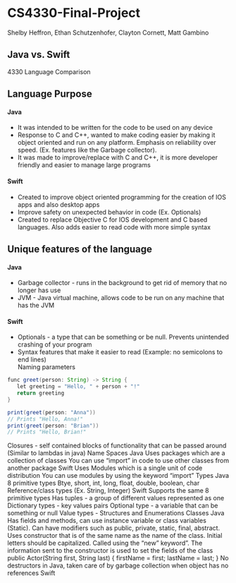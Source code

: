 # CS4330-Final-Project
Shelby Heffron, Ethan Schutzenhofer, Clayton Cornett, Matt Gambino  
  
 ## Java vs. Swift

4330 Language Comparison

## Language Purpose
#### Java
* It was intended to be written for the code to be used on any device
* Response to C and C++, wanted to make coding easier by making it object oriented and run on any platform. Emphasis on reliability over speed. (Ex. features like the Garbage collector).
* It was made to improve/replace with C and C++, it is more developer friendly and easier to manage large programs
#### Swift
* Created to improve object oriented programming for the creation of IOS apps and also desktop apps
* Improve safety on unexpected behavior in code (Ex. Optionals)
* Created to replace Objective C for IOS development and C based languages. Also adds easier to read code with more simple syntax 
## Unique features of the language

#### Java
* Garbage collector - runs in the background to get rid of memory that no longer has use
* JVM - Java virtual machine, allows code to be run on any machine that has the JVM

#### Swift
* Optionals - a type that can be something or be null. Prevents unintended crashing of your program
* Syntax features that make it easier to read (Example: no semicolons to end lines)  
Naming parameters
```Java
func greet(person: String) -> String {
   let greeting = "Hello, " + person + "!"
   return greeting
}

print(greet(person: "Anna"))
// Prints "Hello, Anna!"
print(greet(person: "Brian"))
// Prints "Hello, Brian!"
```
Closures - self contained blocks of functionality that can be passed around (Similar to lambdas in java)
Name Spaces
Java
Uses packages which are a collection of classes
You can use “import” in code to use other classes from another package
Swift
Uses Modules which is a single unit of code distribution
You can use modules by using the keyword “import”
Types
Java
8 primitive types
Btye, short, int, long, float, double, boolean, char
Reference/class types (Ex. String, Integer)
Swift
Supports the same 8 primitive types
Has tuples - a group of different values represented as one
Dictionary types - key values pairs
Optional type - a variable that can be something or null
Value types - Structures and Enumerations
Classes
Java 
Has fields and methods, can use instance variable or class variables (Static). Can have modifiers such as public, private, static, final, abstract. 
Uses constructor that is of the same name as the name of the class. Initial letters should be capitalized. Called using the “new” keyword”. 
The information sent to the constructor is used to set the fields of the class
public Actor(String first, String last)
{
    firstName = first;
    lastName = last;
}
No destructors in Java, taken care of by garbage collection when object has no references
Swift


